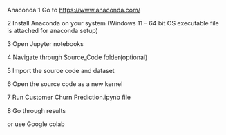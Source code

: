 Anaconda
1 Go to https://www.anaconda.com/

2 Install Anaconda on your system (Windows 11 – 64 bit OS executable file is attached for anaconda setup)

3 Open Jupyter notebooks

4 Navigate through Source_Code folder(optional)

5 Import the source code and dataset

6 Open the source code as a new kernel

7 Run Customer Churn Prediction.ipynb file

8 Go through results

or use Google colab
